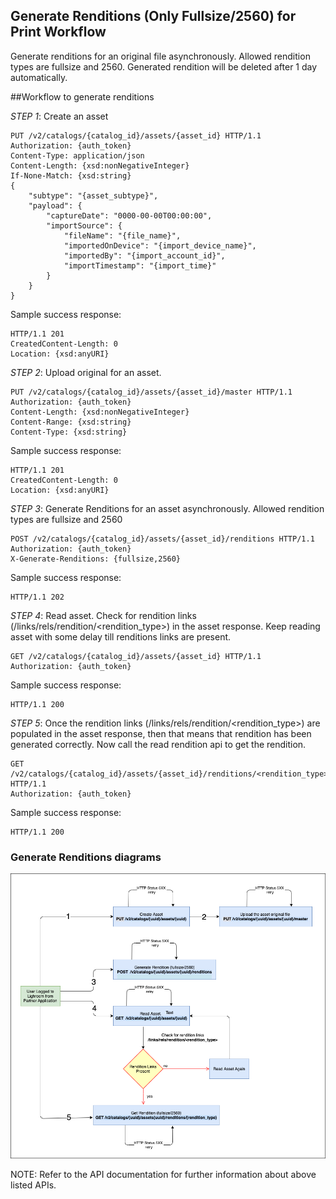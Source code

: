 ## Generate Renditions (Only Fullsize/2560) for Print Workflow 

Generate renditions for an original file asynchronously. Allowed rendition types are fullsize and 2560. Generated rendition will be deleted after 1 day automatically.


##Workflow to generate renditions

_STEP 1_: Create an asset

```
PUT /v2/catalogs/{catalog_id}/assets/{asset_id} HTTP/1.1 
Authorization: {auth_token}
Content-Type: application/json
Content-Length: {xsd:nonNegativeInteger}
If-None-Match: {xsd:string}
{
	"subtype": "{asset_subtype}",
	"payload": {
		"captureDate": "0000-00-00T00:00:00",
		"importSource": {
			"fileName": "{file_name}",
			"importedOnDevice": "{import_device_name}",
			"importedBy": "{import_account_id}",
			"importTimestamp": "{import_time}"
		}
	}
}
```

Sample success response:

```
HTTP/1.1 201 
CreatedContent-Length: 0
Location: {xsd:anyURI}
```

_STEP 2_: Upload original for an asset.

```
PUT /v2/catalogs/{catalog_id}/assets/{asset_id}/master HTTP/1.1
Authorization: {auth_token}
Content-Length: {xsd:nonNegativeInteger}
Content-Range: {xsd:string}
Content-Type: {xsd:string}
```

Sample success response:

```
HTTP/1.1 201 
CreatedContent-Length: 0
Location: {xsd:anyURI}
```

_STEP 3_: Generate Renditions for an asset asynchronously. Allowed rendition types are fullsize and 2560

```
POST /v2/catalogs/{catalog_id}/assets/{asset_id}/renditions HTTP/1.1
Authorization: {auth_token}
X-Generate-Renditions: {fullsize,2560}
```

Sample success response:

```
HTTP/1.1 202
```

_STEP 4_: Read asset. Check for rendition links (/links/rels/rendition/<rendition_type>) in the asset response. Keep reading asset with some delay till renditions links are present. 

```
GET /v2/catalogs/{catalog_id}/assets/{asset_id} HTTP/1.1
Authorization: {auth_token}
```

Sample success response:

```
HTTP/1.1 200
```

_STEP 5_: Once the rendition links (/links/rels/rendition/<rendition_type>) are populated in the asset response, then that means that rendition has been generated correctly. Now call the read rendition api to get the rendition. 

```
GET /v2/catalogs/{catalog_id}/assets/{asset_id}/renditions/<rendition_type> HTTP/1.1
Authorization: {auth_token}
```

Sample success response:

```
HTTP/1.1 200
```

### Generate Renditions diagrams
![Generate Renditions for Lightroom Assets](../docs/images/PrintWorkflow.png)

NOTE: Refer to the API documentation for further information about above listed APIs.
